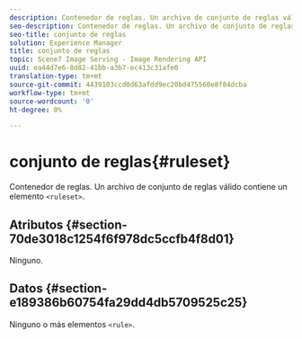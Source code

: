 ```yaml
---
description: Contenedor de reglas. Un archivo de conjunto de reglas válido contiene un elemento <ruleset>.
seo-description: Contenedor de reglas. Un archivo de conjunto de reglas válido contiene un elemento <ruleset>.
seo-title: conjunto de reglas
solution: Experience Manager
title: conjunto de reglas
topic: Scene7 Image Serving - Image Rendering API
uuid: ea44d7e6-8d82-41bb-a3b7-ec413c31afe0
translation-type: tm+mt
source-git-commit: 4439103ccd0d63afdd9ec20bd475560e8f84dcba
workflow-type: tm+mt
source-wordcount: '0'
ht-degree: 0%

---
```



# conjunto de reglas{#ruleset}

Contenedor de reglas. Un archivo de conjunto de reglas válido contiene un elemento `<ruleset>`.

## Atributos {#section-70de3018c1254f6f978dc5ccfb4f8d01}

Ninguno.

## Datos {#section-e189386b60754fa29dd4db5709525c25}

Ninguno o más elementos `<rule>`.
